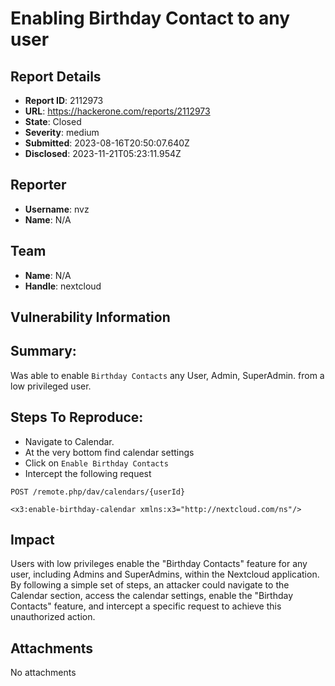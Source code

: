 # Enabling Birthday Contact to any user

## Report Details
- **Report ID**: 2112973
- **URL**: https://hackerone.com/reports/2112973
- **State**: Closed
- **Severity**: medium
- **Submitted**: 2023-08-16T20:50:07.640Z
- **Disclosed**: 2023-11-21T05:23:11.954Z

## Reporter
- **Username**: nvz
- **Name**: N/A

## Team
- **Name**: N/A
- **Handle**: nextcloud

## Vulnerability Information
## Summary:
Was able to enable ` Birthday Contacts ` any User, Admin, SuperAdmin. from a low privileged user.

## Steps To Reproduce:
- Navigate to Calendar. 
- At the very bottom find calendar settings 
- Click on `Enable Birthday Contacts ` 
- Intercept the following request 

```
POST /remote.php/dav/calendars/{userId}

<x3:enable-birthday-calendar xmlns:x3="http://nextcloud.com/ns"/>
```

## Impact

Users with low privileges enable the "Birthday Contacts" feature for any user, including Admins and SuperAdmins, within the Nextcloud application. By following a simple set of steps, an attacker could navigate to the Calendar section, access the calendar settings, enable the "Birthday Contacts" feature, and intercept a specific request to achieve this unauthorized action.

## Attachments
No attachments
